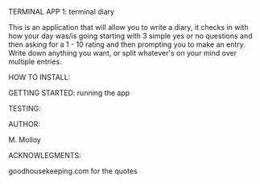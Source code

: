 
TERMINAL APP 1: terminal diary

This is an application that will allow you to write a diary, it checks in with how your day was/is going starting with 3 simple yes or no questions and then asking for a 1 - 10 rating and then prompting you to make an entry. Write down anything you want, or split whatever's on your mind over multiple entries.

HOW TO INSTALL: 

GETTING STARTED: running the app

TESTING:



AUTHOR:

M. Molloy

ACKNOWLEGMENTS:

goodhousekeeping.com for the quotes